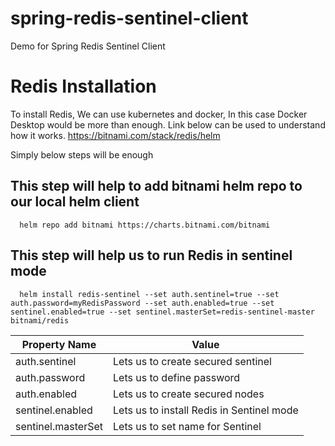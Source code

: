 # spring-redis-sentinel-client
Demo for Spring Redis Sentinel Client

# Redis Installation
To install Redis, We can use kubernetes and docker, In this case Docker Desktop would be more than enough.
Link below can be used to understand how it works. https://bitnami.com/stack/redis/helm

Simply below steps will be enough

## This step will help to add bitnami helm repo to our local helm client
```shell 
  helm repo add bitnami https://charts.bitnami.com/bitnami
```
## This step will help us to run Redis in sentinel mode
```shell 
  helm install redis-sentinel --set auth.sentinel=true --set auth.password=myRedisPassword --set auth.enabled=true --set sentinel.enabled=true --set sentinel.masterSet=redis-sentinel-master bitnami/redis
```

| Property Name  | Value |
| ------------- | ------------- |
| auth.sentinel  | Lets us to create secured sentinel  |
| auth.password  | Lets us to define password |
| auth.enabled  | Lets us to create secured nodes |
| sentinel.enabled  | Lets us to install Redis in Sentinel mode |
| sentinel.masterSet  | Lets us to set name for Sentinel |
